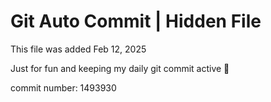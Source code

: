 # Git Auto Commit | Hidden File

This file was added Feb 12, 2025

Just for fun and keeping my daily git commit active 🤪

commit number: 1493930
